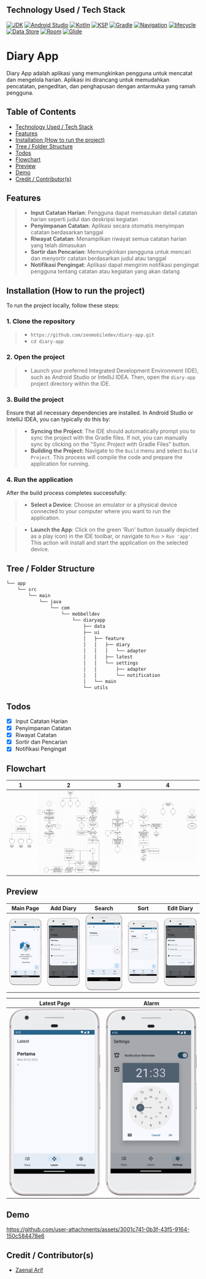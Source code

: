 
## Technology Used / Tech Stack

[![JDK](https://img.shields.io/badge/openjdk-21.0.3-437291?style=for-the-badge&logo=openJdk&logoColor=white)](https://openjdk.org/)
[![Android Studio](https://img.shields.io/badge/Android_Studio-2024.2.1_Patch_3-3DDC84?style=for-the-badge&logo=android-studio&logoColor=white)](https://developer.android.com/studio)
[![Kotlin](https://img.shields.io/badge/Kotlin-1.9.24-7F52FF?style=for-the-badge&logo=kotlin&logoColor=white)](http://kotlinlang.org)
[![KSP](https://img.shields.io/badge/KSP-1.9.21--1.0.15-7F52FF?style=for-the-badge&logo=kotlin&logoColor=white)](https://github.com/google/ksp)
[![Gradle](https://img.shields.io/badge/gradle-8.9-02303A?style=for-the-badge&logo=gradle&logoColor=white)](https://developer.android.com/studio/releases/gradle-plugin)
[![Navigation](https://img.shields.io/badge/Navigation-2.8.5-3DDC84?style=for-the-badge&logo=android&logoColor=white)](https://developer.android.com/jetpack/androidx/releases/navigation)
[![lifecycle](https://img.shields.io/badge/Lifecycle-2.8.7-3DDC84?style=for-the-badge&logo=android&logoColor=white)](https://developer.android.com/jetpack/androidx/releases/lifecycle)
[![Data Store](https://img.shields.io/badge/Data_Store-1.1.1-3DDC84?style=for-the-badge&logo=android&logoColor=white)](https://developer.android.com/jetpack/androidx/releases/datastore)
[![Room](https://img.shields.io/badge/Room-2.6.1-3DDC84?style=for-the-badge&logo=android&logoColor=white)](https://developer.android.com/jetpack/androidx/releases/room)
[![Glide](https://img.shields.io/badge/Glide-4.16.0-18BED4?style=for-the-badge&logo=glide&logoColor=white)](https://github.com/bumptech/glide#proguard)
# Diary App

Diary App adalah aplikasi yang memungkinkan pengguna untuk mencatat dan mengelola harian. Aplikasi ini dirancang untuk memudahkan pencatatan, pengeditan, dan penghapusan dengan antarmuka yang ramah pengguna.


## Table of Contents
- [Technology Used / Tech Stack](#technology-used--tech-stack)
- [Features](#features)
- [Installation (How to run the project)](#installation-how-to-run-the-project)
- [Tree / Folder Structure](#tree--folder-structure)
- [Todos](#todos)
- [Flowchart](#flowchart)
- [Preview](#preview)
- [Demo](#demo)
- [Credit / Contributor(s)](#credit--contributors)
## Features

>- **Input Catatan Harian**: Pengguna dapat memasukan detail catatan harian seperti judul dan deskripsi kegiatan
>- **Penyimpanan Catatan**: Aplikasi secara otomatis menyimpan catatan berdasarkan tanggal
>- **Riwayat Catatan**: Menampilkan riwayat semua catatan harian yang telah dimasukan
>- **Sortir dan Pencarian**: Memungkinkan pengguna untuk mencari dan menyortir catatan berdasarkan judul atau tanggal
>- **Notifikasi Pengingat**: Aplikasi dapat mengirim notifikasi pengingat pengguna tentang catatan atau kegiatan yang akan datang


## Installation (How to run the project)

To run the project locally, follow these steps:

### 1. Clone the repository
>- ```https://github.com/zenmobiledev/diary-app.git```
>- ```cd diary-app```

### 2. Open the project
>- Launch your preferred Integrated Development Environment (IDE), such as Android Studio or IntelliJ IDEA. Then, open the ```diary-app``` project directory within the IDE.

### 3. Build the project
Ensure that all necessary dependencies are installed. In Android Studio or IntelliJ IDEA, you can typically do this by:

>- **Syncing the Project**: The IDE should automatically prompt you to sync the project with the Gradle files. If not, you can manually sync by clicking on the "Sync Project with Gradle Files" button.
>- **Building the Project:** Navigate to the ```Build``` menu and select ```Build Project```. This process will compile the code and prepare the application for running.

### 4. Run the application
After the build process completes successfully:

>- **Select a Device**: Choose an emulator or a physical device connected to your computer where you want to run the application.

>- **Launch the App**: Click on the green 'Run' button (usually depicted as a play icon) in the IDE toolbar, or navigate to ```Run``` > ```Run 'app'```. This action will install and start the application on the selected device.
## Tree / Folder Structure
```
└── app
    └── src
        └── main
            └── java
                └── com
                    └── mobbelldev
                        └── diaryapp
                            ├── data
                            ├── ui
                            │   ├── feature
                            │   │   ├── diary
                            │   │   │   └── adapter
                            │   │   ├── latest
                            │   │   └── settings
                            │   │       ├── adapter
                            │   │       └── notification
                            │   └── main
                            └── utils
```
## Todos

- [x]  Input Catatan Harian
- [x]  Penyimpanan Catatan
- [x]  Riwayat Catatan
- [x]  Sortir dan Pencarian
- [x]  Notifikasi Pengingat
## Flowchart
|1                                 |2                                 |3                                |4                                |
|----------------------------------|----------------------------------|---------------------------------|---------------------------------|
|![1](app/src/main/java/com/mobbelldev/assets/flow/Diary%20App-Page-1.png)|![2](app/src/main/java/com/mobbelldev/assets/flow/Diary%20App-Page-2.png)|![3](app/src/main/java/com/mobbelldev/assets/flow/Diary%20App-Page-3.png)|![4](app/src/main/java/com/mobbelldev/assets/flow/Diary%20App-Page-4.png)|
## Preview
|Main Page                         |Add Diary                         |Search                            |Sort                              |Edit Diary                        |
|----------------------------------|----------------------------------|----------------------------------|----------------------------------|----------------------------------|
|![Main Page](https://github.com/zenmobiledev/diary-app/blob/master/app/src/main/java/com/mobbelldev/assets/preview/main_page.png)|![Add Diary](https://github.com/zenmobiledev/diary-app/blob/master/app/src/main/java/com/mobbelldev/assets/preview/add_diary.png)|![Search](https://github.com/zenmobiledev/diary-app/blob/master/app/src/main/java/com/mobbelldev/assets/preview/search.png)|![Sort](https://github.com/zenmobiledev/diary-app/blob/master/app/src/main/java/com/mobbelldev/assets/preview/sort.png)|![Add Diary](https://github.com/zenmobiledev/diary-app/blob/master/app/src/main/java/com/mobbelldev/assets/preview/add_diary.png)|![Search](https://github.com/zenmobiledev/diary-app/blob/master/app/src/main/java/com/mobbelldev/assets/preview/search.png)|![Edit Diary](https://github.com/zenmobiledev/diary-app/blob/master/app/src/main/java/com/mobbelldev/assets/preview/edit_diary.png)|

|Latest Page                       |Alarm                             |
|----------------------------------|----------------------------------|
|![Latest Page](https://github.com/zenmobiledev/diary-app/blob/master/app/src/main/java/com/mobbelldev/assets/preview/latest_page.png)|![Alarm](https://github.com/zenmobiledev/diary-app/blob/master/app/src/main/java/com/mobbelldev/assets/preview/alarm.png)|

## Demo

https://github.com/user-attachments/assets/3001c741-0b3f-43f5-9164-150c584478e6

## Credit / Contributor(s)

- [Zaenal Arif](https://github.com/zenmobiledev)

